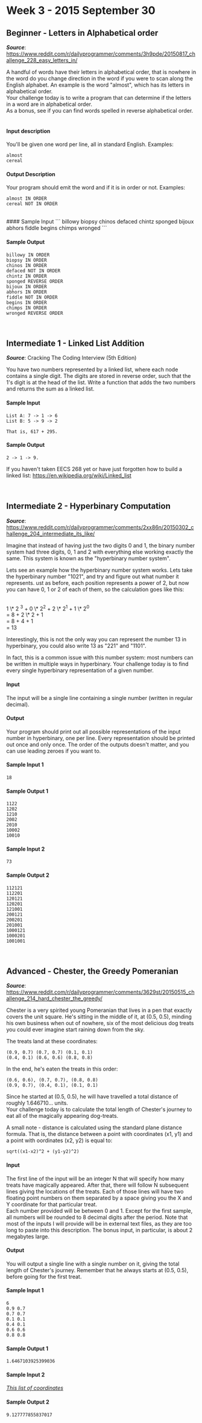 # Week 3 - 2015 September 30

## Beginner - Letters in Alphabetical order
__*Source*__: https://www.reddit.com/r/dailyprogrammer/comments/3h9pde/20150817_challenge_228_easy_letters_in/

A handful of words have their letters in alphabetical order, that is nowhere in the word do you change direction in the word if you were to scan along the English alphabet. An example is the word "almost", which has its letters in alphabetical order.<br>
Your challenge today is to write a program that can determine if the letters in a word are in alphabetical order.<br>
As a bonus, see if you can find words spelled in reverse alphabetical order.<br>
<br>
#### Input description
You'll be given one word per line, all in standard English. Examples:
```
almost
cereal
```

#### Output Description
Your program should emit the word and if it is in order or not. Examples:
```
almost IN ORDER
cereal NOT IN ORDER
```
<br>
#### Sample Input
```
billowy
biopsy
chinos
defaced
chintz
sponged
bijoux
abhors
fiddle
begins
chimps
wronged
```

#### Sample Output
```
billowy IN ORDER
biopsy IN ORDER
chinos IN ORDER
defaced NOT IN ORDER
chintz IN ORDER
sponged REVERSE ORDER
bijoux IN ORDER
abhors IN ORDER
fiddle NOT IN ORDER
begins IN ORDER
chimps IN ORDER
wronged REVERSE ORDER
```

<br>

## Intermediate 1 - Linked List Addition
__*Source*__: Cracking The Coding Interview (5th Edition)

You have two numbers represented by a linked list, where each node contains a
single digit. The digits are stored in reverse order, such that the 1's digit is
at the head of the list. Write a function that adds the two numbers and returns
the sum as a linked list.

#### Sample Input
```
List A: 7 -> 1 -> 6
List B: 5 -> 9 -> 2

That is, 617 + 295.
```

#### Sample Output
```
2 -> 1 -> 9.
```

If you haven't taken EECS 268 yet or have just forgotten how to build a linked list:
https://en.wikipedia.org/wiki/Linked_list

<br>

## Intermediate 2 - Hyperbinary Computation
__*Source*__: https://www.reddit.com/r/dailyprogrammer/comments/2xx86n/20150302_challenge_204_intermediate_its_like/

Imagine that instead of having just the two digits 0 and 1, the binary number system
had three digits, 0, 1 and 2 with everything else working exactly the same. This
system is known as the "hyperbinary number system". <br>

Lets see an example how the hyperbinary number system works. Lets take the
hyperbinary number "1021", and try and figure out what number it represents.
ust as before, each position represents a power of 2, but now you can have 0,
1 or 2 of each of them, so the calculation goes like this:

<br>
1 \* 2 <sup>3</sup> + 0 \* 2<sup>2</sup> + 2 \* 2<sup>1</sup> + 1 \* 2<sup>0</sup><br>
= 8 + 2 \* 2 + 1<br>
= 8 + 4 + 1<br>
= 13
<br>

Interestingly, this is not the only way you can represent the number 13 in hyperbinary, you could also write 13 as "221" and "1101".<br>

In fact, this is a common issue with this number system: most numbers can be written in multiple ways in hyperbinary. Your challenge today is to find every single hyperbinary representation of a given number.

#### Input
The input will be a single line containing a single number (written in regular decimal).

#### Output
Your program should print out all possible representations of the input number
in hyperbinary, one per line. Every representation should be printed out once
and only once. The order of the outputs doesn't matter, and you can use leading
zeroes if you want to.

#### Sample Input 1
```
18
```

#### Sample Output 1
```
1122
1202
1210
2002
2010
10002
10010
```

#### Sample Input 2
```
73
```

#### Sample Output 2
```
112121
112201
120121
120201
121001
200121
200201
201001
1000121
1000201
1001001
```

<br>

## Advanced - Chester, the Greedy Pomeranian
__*Source*__: https://www.reddit.com/r/dailyprogrammer/comments/3629st/20150515_challenge_214_hard_chester_the_greedy/

Chester is a very spirited young Pomeranian that lives in a pen that exactly
covers the unit square. He's sitting in the middle of it, at (0.5, 0.5), minding
his own business when out of nowhere, six of the most delicious dog treats you
could ever imagine start raining down from the sky.<br>

The treats land at these coordinates:
```
(0.9, 0.7) (0.7, 0.7) (0.1, 0.1)
(0.4, 0.1) (0.6, 0.6) (0.8, 0.8)
```

In the end, he's eaten the treats in this order:
```
(0.6, 0.6), (0.7, 0.7), (0.8, 0.8)
(0.9, 0.7), (0.4, 0.1), (0.1, 0.1)
```

Since he started at (0.5, 0.5), he will have travelled a total distance of roughly
1.646710... units.<br>
Your challenge today is to calculate the total length of Chester's journey to eat
all of the magically appearing dog-treats.


A small note - distance is calculated using the standard plane distance formula.
That is, the distance between a point with coordinates (x1, y1) and a point with
oordinates (x2, y2) is equal to:

```
sqrt((x1-x2)^2 + (y1-y2)^2)
```

#### Input
The first line of the input will be an integer N that will specify how many treats
have magically appeared. After that, there will follow N subsequent lines giving
the locations of the treats. Each of those lines will have two floating point
numbers on them separated by a space giving you the X and Y coordinate for that
particular treat.<br>
Each number provided will be between 0 and 1. Except for the first sample, all
numbers will be rounded to 8 decimal digits after the period.
Note that most of the inputs I will provide will be in external text files, as
they are too long to paste into this description. The bonus input, in particular,
is about 2 megabytes large.

#### Output

You will output a single line with a single number on it, giving the total length
of Chester's journey. Remember that he always starts at (0.5, 0.5), before going
for the first treat.


#### Sample Input 1
```
6
0.9 0.7
0.7 0.7
0.1 0.1
0.4 0.1
0.6 0.6
0.8 0.8
```

#### Sample Output 1
```
1.6467103925399036
```

#### Sample Input 2
*[This list of coordinates](https://gist.githubusercontent.com/anonymous/4bf5afdc1c85098de9b1/raw/676ca9e4b94668a534854f7c3142f100b4e00f03/sample2.txt)*

#### Sample Output 2
```
9.127777855837017
```
